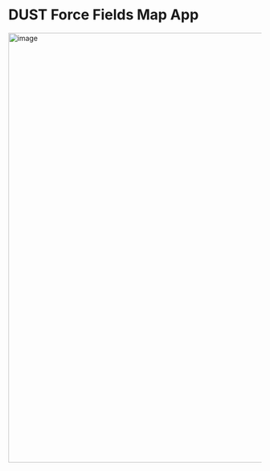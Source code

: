 # DUST Force Fields Map App

<img width="1504" height="854" alt="image" src="https://github.com/user-attachments/assets/a785d70a-d382-4c31-b2b3-e9243c3f44fe" />
